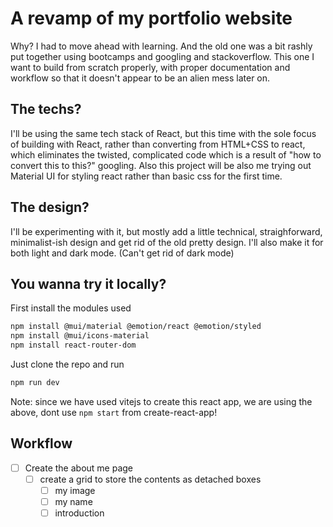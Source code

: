 # A revamp of my portfolio website

Why? I had to move ahead with learning. And the old one was a bit rashly put together using bootcamps and googling and stackoverflow. This one I want to build from scratch properly, with proper documentation and workflow so that it doesn't appear to be an alien mess later on.

## The techs?

I'll be using the same tech stack of React, but this time with the sole focus of building with React, rather than converting from HTML+CSS to react, which eliminates the twisted, complicated code which is a result of "how to convert this to this?" googling.
Also this project will be also me trying out Material UI for styling react rather than basic css for the first time.

## The design?

I'll be experimenting with it, but mostly add a little technical, straighforward, minimalist-ish design and get rid of the old pretty design. I'll also make it for both light and dark mode. (Can't get rid of dark mode)

## You wanna try it locally?

First install the modules used

```bash
npm install @mui/material @emotion/react @emotion/styled
npm install @mui/icons-material
npm install react-router-dom
```

Just clone the repo and run

```bash
npm run dev
```

Note: since we have used vitejs to create this react app, we are using the above, dont use ```npm start``` from create-react-app!

## Workflow

- [ ] Create the about me page
  - [ ] create a grid to store the contents as detached boxes
    - [ ] my image
    - [ ] my name
    - [ ] introduction
